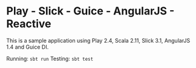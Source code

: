 Play - Slick - Guice - AngularJS - Reactive
=================================

This is a sample application using Play 2.4, Scala 2.11, Slick 3.1, AngularJS 1.4 and Guice DI.

Running: ```sbt run```
Testing: ```sbt test```